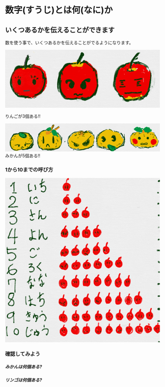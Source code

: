 # 数字(すうじ)とは何(なに)か

## いくつあるかを伝えることができます

数を使う事で、いくつあるかを伝えることがでるようになります。



![](b001_ringo_3.png)

りんごが3個ある!!


![](b001_mikan_5.png)
みかんが5個ある!!

### 1から10までの呼び方

![](b001_ringo_1_10.png)


### 確認してみよう



##### みかんは何個ある?

##### リンゴは何個ある?

